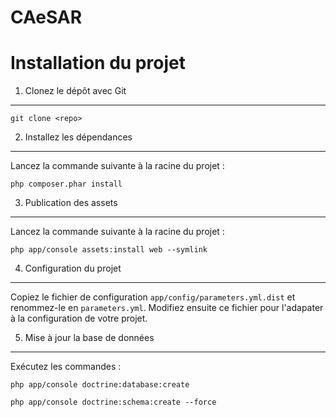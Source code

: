 CAeSAR
======

Installation du projet
========================

1) Clonez le dépôt avec Git
---------------------------

	git clone <repo>

2) Installez les dépendances
----------------------------
Lancez la commande suivante à la racine du projet :

	php composer.phar install

3) Publication des assets
----------------------------
Lancez la commande suivante à la racine du projet :

	php app/console assets:install web --symlink

	
4) Configuration du projet
--------------------------
Copiez le fichier de configuration `app/config/parameters.yml.dist` et renommez-le en `parameters.yml`.
Modifiez ensuite ce fichier pour l'adapater à la configuration de votre projet.

5) Mise à jour la base de données
---------------------------------
Exécutez les commandes :

	php app/console doctrine:database:create
	
	php app/console doctrine:schema:create --force
